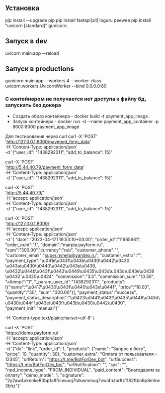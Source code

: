 ## Установка
pip install --upgrade pip
pip install fastapi[all] loguru peewee
pip install "uvicorn [standard]" gunicorn

## Запуск в dev
uvicorn main:app --reload

## Запуск в productions
gunicorn main:app --workers 4 --worker-class uvicorn.workers.UvicornWorker --bind 0.0.0.0:80

### С контейнером не получается нет доступа к файлу бд, запускать без докера 
- Создать образ контейнера - docker build -t payment_app_image .
- Запуск контейнера - docker run -d --name payment_app_container -p 8000:8000 payment_app_image

Для тестирования через curl
curl -X 'POST' \
  'http://127.0.0.1:8000/payment_form_data' \
  -H 'Content-Type: application/json' \
  -d '{"user_id": "1438292311", "add_to_balance": 15}'

curl -X 'POST' \
  'http://5.44.40.79/payment_form_data' \
  -H 'Content-Type: application/json' \
  -d '{"user_id": "1438292311", "add_to_balance": 15}'

curl -X 'POST' \
  'http://5.44.40.79/' \
  -H 'accept: application/json' \
  -H 'Content-Type: application/json' \
  -d '{"user_id": "1438292311", "add_to_balance": 15}'

curl -X 'POST' \
  'http://127.0.0.1:8000/' \
  -H 'accept: application/json' \
  -H 'Content-Type: application/json' \
  -d '{ "date":"2023-04-17T19:53:10+03:00",
        "order_id":"11665981",
        "order_num":"1",
        "domain":"marpla.payform.ru",
        "sum":"300.00","currency":"rub",
        "customer_phone":"",
        "customer_email":"super.nvhelp@yandex.ru",
        "customer_extra":"",
        "payment_type":"\u041e\u043f\u043b\u0430\u0442\u0430 \u043a\u0430\u0440\u0442\u043e\u0439, \u0432\u044b\u043f\u0443\u0449\u0435\u043d\u043d\u043e\u0439 \u0432 \u0420\u0424",
        "commission":"3.5",
        "commission_sum":"10.50",
        "attempt":"1",
        "_param_user_id":"1438292311",
        "products":[{"name":"\u0417\u0430\u043f\u0440\u043e\u0441",
                     "price":"10.00",
                     "quantity":"30",
                     "sum":"300.00"}],
        "payment_status":"success",
        "payment_status_description":"\u0423\u0441\u043f\u0435\u0448\u043d\u0430\u044f \u043e\u043f\u043b\u0430\u0442\u0430",
        "payment_init":"manual"}'


  -H 'Content-type:text/plain;charset=utf-8' \

curl -X 'POST' \
'https://demo.payform.ru/' \
-H 'accept: application/json' \
-H 'Content-Type: application/json' \
-d '{"do": "link", "order_id": 1, "products": {"name": "Запрос к боту", "price": 10, "quantity": 30}, "customer_extra": "Оплата от пользователя - 12345", "urlReturn": "https://t.me/BotForDev_bot", "urlSuccess": "https://t.me/BotForDev_bot", "urlNotification": "", "sys": "", "npd_income_type": "FROM_INDIVIDUAL", "paid_content": "Благодарим за оплату", "demo_mode": 1, "signature": "2y2aw4oknnke80bp1a8fniwuuq7tdkwmmuq7vwi4nzbr8z1182ftbn6p8mhw3bhz"}'